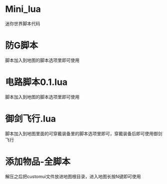 # Mini_lua
  迷你世界脚本代码
# 防G脚本
  脚本加入到地图的脚本选项里即可使用
# 电路脚本0.1.lua
  脚本加入到地图的脚本选项里即可使用
# 御剑飞行.lua
  脚本加入到地图里面的可穿戴装备里的脚本选项里即可，穿戴装备后即可使用御剑飞行
# 添加物品-全脚本
  解压之后把customui文件放进地图根目录，进入地图长按N键即可使用
